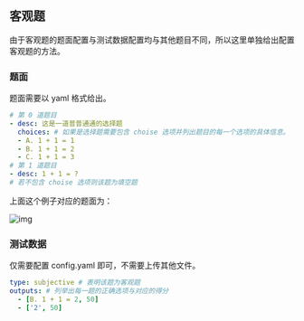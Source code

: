 ## 客观题

由于客观题的题面配置与测试数据配置均与其他题目不同，所以这里单独给出配置客观题的方法。

### 题面

题面需要以 yaml 格式给出。

```yaml
# 第 0 道题目
- desc: 这是一道普普通通的选择题
  choices: # 如果是选择题需要包含 choise 选项并列出题目的每一个选项的具体信息。
  - A. 1 + 1 = 1
  - B. 1 + 1 = 2
  - C. 1 + 1 = 3
# 第 1 道题目
- desc: 1 + 1 = ?
# 若不包含 choise 选项则该题为填空题
```

上面这个例子对应的题面为：

![img](https://img-kysic-1258722770.file.myqcloud.com/097144406a0f106c9751fa0b40461a84/4bca6e5b7b748.png)

### 测试数据

仅需要配置 config.yaml 即可，不需要上传其他文件。

```yaml
type: subjective # 表明该题为客观题
outputs: # 列举出每一题的正确选项与对应的得分
  - [B. 1 + 1 = 2, 50]
  - ['2', 50]
```
